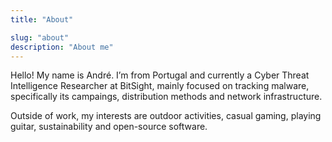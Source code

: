 ```yaml
---
title: "About"

slug: "about"
description: "About me"
---
```


Hello! My name is André. I’m from Portugal and currently a Cyber Threat Intelligence Researcher at BitSight, mainly focused on tracking malware, specifically its campaings, distribution methods and network infrastructure. 

Outside of work, my interests are outdoor activities, casual gaming, playing guitar, sustainability and open-source software.